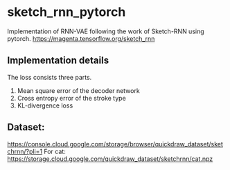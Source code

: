 # sketch_rnn_pytorch
Implementation of RNN-VAE following the work of Sketch-RNN using pytorch.
https://magenta.tensorflow.org/sketch_rnn

## Implementation details
The loss consists three parts.
1) Mean square error of the decoder network
2) Cross entropy error of the stroke type
3) KL-divergence loss

## Dataset: 
https://console.cloud.google.com/storage/browser/quickdraw_dataset/sketchrnn/?pli=1
For cat:
https://storage.cloud.google.com/quickdraw_dataset/sketchrnn/cat.npz


